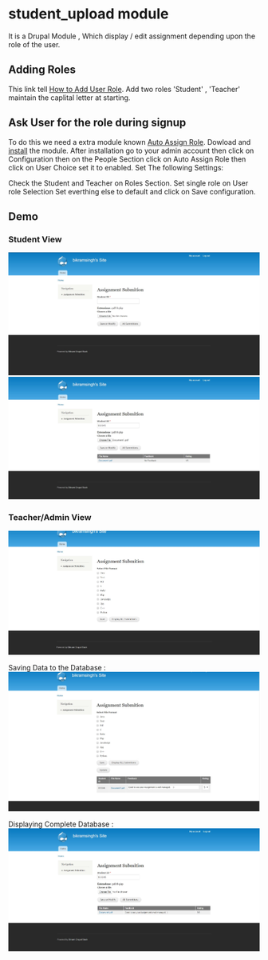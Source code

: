 # student_upload module
It is a Drupal Module , Which display / edit assignment depending upon the role of the user.

## Adding Roles
This link tell [How to Add User Role](https://www.drupal.org/docs/7/managing-users/user-roles).
Add two roles 'Student' , 'Teacher' maintain the caplital letter at starting.

## Ask User for the role during signup
To do this we need a extra module known [Auto Assign Role](https://www.drupal.org/project/autoassignrole).
Dowload and [install](https://www.inmotionhosting.com/support/edu/drupal-7/intro-to-modules/how-to-upload-a-new-module-to-drupal) the module. 
After installation go to your admin account then click on Configuration then on the People Section click on Auto Assign Role then click on User Choice set it to enabled. Set The following Settings:

Check the Student and Teacher on Roles Section.
Set single role on User role Selection Set everthing else to default and click on Save configuration.

## Demo

### Student View

![Student Demo](demo/studentview.jpg)
![Student Demo5](demo/studentview2.jpg)

### Teacher/Admin View
![Teacher Demo1](demo/teacherview.jpg)

Saving Data to the Database : 
![Teacher Saving Data](demo/teacherview2.jpg)

Displaying Complete Database :
![student View Complete Data](demo/studentview3.jpg)
